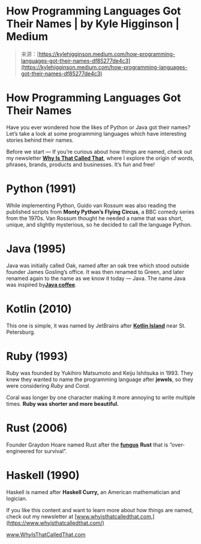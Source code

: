 <!--yml
category: 未分类
date: 2024-05-27 14:42:35
-->

# How Programming Languages Got Their Names | by Kyle Higginson | Medium

> 来源：[https://kylehigginson.medium.com/how-programming-languages-got-their-names-df85277de4c3](https://kylehigginson.medium.com/how-programming-languages-got-their-names-df85277de4c3)

# How Programming Languages Got Their Names

Have you ever wondered how the likes of Python or Java got their names? Let’s take a look at some programming languages which have interesting stories behind their names.

Before we start — If you’re curious about how things are named, check out my newsletter [**Why Is That Called That**](https://www.whyisthatcalledthat.com/), where I explore the origin of words, phrases, brands, products and businesses. It’s fun and free!

# Python (1991)

While implementing Python, Guido van Rossum was also reading the published scripts from **Monty Python’s Flying Circus**, a BBC comedy series from the 1970s. Van Rossum thought he needed a name that was short, unique, and slightly mysterious, so he decided to call the language Python.

# Java (**1995**)

Java was initially called Oak, named after an oak tree which stood outside founder James Gosling’s office. It was then renamed to Green, and later renamed again to the name as we know it today — Java. The name Java was inspired by[**Java coffee**](https://en.wikipedia.org/wiki/Coffee_production_in_Indonesia#Java).

# Kotlin (2010)

This one is simple, it was named by JetBrains after [**Kotlin Island**](https://en.wikipedia.org/wiki/Kotlin_Island) near St. Petersburg.

# Ruby (1993)

Ruby was founded by Yukihiro Matsumoto and Keiju Ishitsuka in 1993\. They knew they wanted to name the programming language after **jewels**, so they were considering *Ruby* and *Coral.*

Coral was longer by one character making it more annoying to write multiple times. **Ruby was shorter and more beautiful.**

# Rust (2006)

Founder Graydon Hoare named Rust after the [**fungus**](http://en.wikipedia.org/wiki/Rust_%28fungus%29) **Rust** that is “over-engineered for survival”.

# Haskell (1990)

Haskell is named after **Haskell Curry,** an American mathematician and logician.

If you like this content and want to learn more about how things are named, check out my newsletter at [www.whyisthatcalledthat.com.](https://www.whyisthatcalledthat.com/)

www.WhyIsThatCalledThat.com